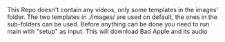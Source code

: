 This Repo doesn't contain any videos, only some templates in the images' folder. The two templates in
./images/ are used on default, the ones in the sub-folders can be used.
Before anything can be done you need to run main with "setup" as input. This will download Bad Apple and its audio

